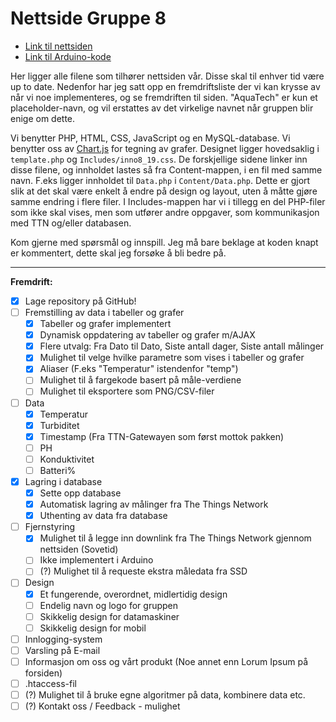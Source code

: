 # Nettside Gruppe 8

- [Link til nettsiden](https://folk.ntnu.no/stiangh/AquaTech)
- [Link til Arduino-kode](https://github.com/haraldhj/ELSYSGR8)

Her ligger alle filene som tilhører nettsiden vår. Disse skal til enhver tid være up to date. Nedenfor har jeg satt opp en fremdriftsliste der vi kan krysse av når vi noe implementeres, og se fremdriften til siden. \"AquaTech\" er kun et placeholder-navn, og vil erstattes av det virkelige navnet når gruppen blir enige om dette.

Vi benytter PHP, HTML, CSS, JavaScript og en MySQL-database. Vi benytter oss av [Chart.js](https://chartjs.org) for tegning av grafer. Designet ligger hovedsaklig i `template.php` og `Includes/inno8_19.css`. De forskjellige sidene linker inn disse filene, og innholdet lastes så fra Content-mappen, i en fil med samme navn. F.eks ligger innholdet til `Data.php` i `Content/Data.php`. Dette er gjort slik at det skal være enkelt å endre på design og layout, uten å måtte gjøre samme endring i flere filer. I Includes-mappen har vi i tillegg en del PHP-filer som ikke skal vises, men som utfører andre oppgaver, som kommunikasjon med TTN og/eller databasen.

Kom gjerne med spørsmål og innspill. Jeg må bare beklage at koden knapt er kommentert, dette skal jeg forsøke å bli bedre på.

---

**Fremdrift:**

- [x] Lage repository på GitHub!
- [ ] Fremstilling av data i tabeller og grafer
  - [x] Tabeller og grafer implementert
  - [x] Dynamisk oppdatering av tabeller og grafer m/AJAX
  - [x] Flere utvalg: Fra Dato til Dato, Siste antall dager, Siste antall målinger
  - [x] Mulighet til velge hvilke parametre som vises i tabeller og grafer
  - [x] Aliaser \(F.eks \"Temperatur\" istendenfor \"temp\"\)
  - [ ] Mulighet til å fargekode basert på måle-verdiene
  - [ ] Mulighet til eksportere som PNG/CSV-filer
- [ ] Data
  - [x] Temperatur
  - [x] Turbiditet
  - [x] Timestamp (Fra TTN-Gatewayen som først mottok pakken)
  - [ ] PH
  - [ ] Konduktivitet
  - [ ] Batteri%
- [x] Lagring i database
  - [x] Sette opp database
  - [x] Automatisk lagring av målinger fra The Things Network
  - [x] Uthenting av data fra database
- [ ] Fjernstyring
  - [x] Mulighet til å legge inn downlink fra The Things Network gjennom nettsiden (Sovetid)
  - [ ] Ikke implementert i Arduino
  - [ ] \(?\) Mulighet til å requeste ekstra måledata fra SSD
- [ ] Design
  - [x] Et fungerende, overordnet, midlertidig design
  - [ ] Endelig navn og logo for gruppen
  - [ ] Skikkelig design for datamaskiner
  - [ ] Skikkelig design for mobil
- [ ] Innlogging-system
- [ ] Varsling på E-mail
- [ ] Informasjon om oss og vårt produkt (Noe annet enn Lorum Ipsum på forsiden)
- [ ] .htaccess-fil
- [ ] \(?\) Mulighet til å bruke egne algoritmer på data, kombinere data etc.
- [ ] \(?\) Kontakt oss / Feedback - mulighet